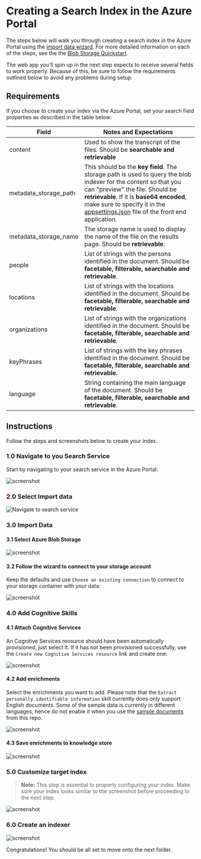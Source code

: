 # Creating a Search Index in the Azure Portal

The steps below will walk you through creating a search index in the Azure Portal using the [import data wizard](https://docs.microsoft.com/en-us/azure/search/search-import-data-portal). For more detailed information on each of the steps, see the the [Blob Storage Quickstart](https://docs.microsoft.com/en-us/azure/search/cognitive-search-quickstart-blob).

The web app you'll spin up in the next step expects to receive several fields to work properly. Because of this, be sure to follow the requirements outlined below to avoid any problems during setup.

## Requirements

If you choose to create your index via the Azure Portal, set your search field properties as described in the table below:

| Field					| Notes and Expectations						|
|-----------------------|-----------------------------------------------|
|content				| Used to show the transcript of the files.  Should be **searchable and retrievable**  |
|metadata_storage_path	| This should be the **key field**. 	 The storage path is used to query the blob indexer for the content so that you can "preview" the file.  Should be **retrievable**.	 If it is **base64 encoded**, make sure to specify it in the [appsettings.json](https://github.com/Azure-Samples/azure-search-knowledge-mining/tree/master/02%20-%20Web%20UI%20Template) file of the front end application.		|
|metadata_storage_name	| The storage name is used to display the name of the file on the results page.  Should be **retrievable**.	|
|people					| List of strings with the persons identified in the document.  Should be **facetable, filterable, searchable and retrievable**.  |
|locations				| List of strings with the locations identified in the document. Should be **facetable, filterable, searchable and retrievable**.  |
|organizations			| List of strings with the organizations identified in the document. Should be **facetable, filterable, searchable and retrievable**.  |
|keyPhrases				| List of strings with the key phrases identified in the document. Should be **facetable, filterable, searchable and retrievable**.  |
|language				| String containing the main language of the document. Should be **facetable, filterable, searchable and retrievable**.  |

## Instructions

Follow the steps and screenshots below to create your index.

### 1.0 Navigate to you Search Service

Start by navigating to your search service in the Azure Portal:

![screenshot](../images/createindex-step0.PNG)

### 2.0 Select Import data

![Navigate to search service](../images/createindex-step1.PNG)

### 3.0 Import Data

#### 3.1 Select Azure Blob Storage

![screenshot](../images/createindex-step2.PNG)

#### 3.2 Follow the wizard to connect to your storage account

Keep the defaults and use `Choose an existing connection` to connect to your storage container with your data:

![screenshot](../images/createindex-step3.PNG)

### 4.0 Add Cognitive Skills

#### 4.1 Attach Cognitive Services

An Cognitive Services reosurce should have been automatically provisioned, just select it. If it has not been provisioned successfully, use the `Create new Cognitive Services resource` link and create one:

![screenshot](../images/createindex-step4.PNG)

#### 4.2 Add enrichments

Select the enrichments you want to add. Please note that the `Extract personally identifiable information` skill currently does only support English documents. Some of the sample data is currently in different languages, hence do not enable it when you use the [sample documents](../sample_documents) from this repo. 

![screenshot](../images/createindex-step5.PNG)

#### 4.3 Save enrichments to knowledge store

![screenshot](../images/createindex-step6.PNG)

### 5.0 Customize target index

> **Note:** This step is essential to properly configuring your index. Make sure your index looks similar to the screenshot before proceeding to the next step.

![screenshot](../images/createindex-step7.PNG)

### 6.0 Create an indexer

![screenshot](../images/createindex-step8.PNG)

Congratulations! You should be all set to move onto the next folder.

